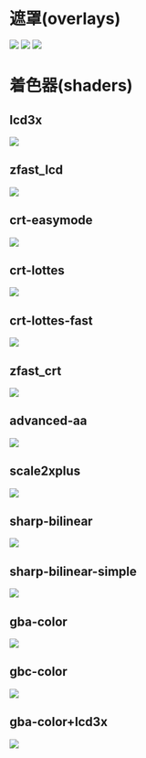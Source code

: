 # 遮罩(overlays)
![](screenshots/overlay.jpg)
![](screenshots/sony-pvm-office.jpg)
![](screenshots/tv-integer.jpg)
# 着色器(shaders)
## lcd3x
![](screenshots/lcd3x.jpg)

## zfast_lcd
![](screenshots/zfast_lcd.jpg)

## crt-easymode
![](screenshots/crt-easymode.jpg)

## crt-lottes
![](screenshots/crt-lottes.jpg)

## crt-lottes-fast
![](screenshots/crt-lottes-fast.jpg)

## zfast_crt
![](screenshots/zfast_crt.jpg)

## advanced-aa
![](screenshots/advanced-aa.jpg)

## scale2xplus
![](screenshots/scale2xplus.jpg)

## sharp-bilinear
![](screenshots/sharp-bilinear.jpg)

## sharp-bilinear-simple
![](screenshots/sharp-bilinear-simple.jpg)

## gba-color
![](screenshots/gba-color.jpg)

## gbc-color
![](screenshots/gbc-color.jpg)

## gba-color+lcd3x
![](screenshots/gba-color+lcd3x.jpg)